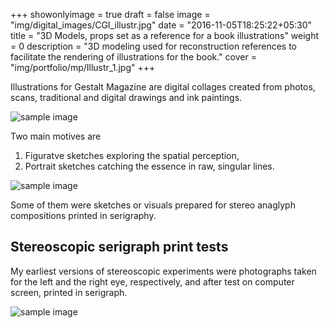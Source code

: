 +++
showonlyimage = true
draft = false
image = "img/digital_images/CGI_illustr.jpg"
date = "2016-11-05T18:25:22+05:30"
title = "3D Models, props set as a reference for a book illustrations"
weight = 0
description = "3D modeling used for reconstruction references to facilitate the rendering of illustrations for the book."
cover = "img/portfolio/mp/Illustr_1.jpg"
+++

Illustrations for Gestalt Magazine are digital collages created from photos, scans, traditional and digital drawings and ink paintings.

<!--more-->

![sample image](/img/portfolio/mp/Illustr_2.jpg)

Two main motives are

1. Figuratve sketches exploring the spatial perception,
2. Portrait sketches catching the essence in raw, singular lines.

![sample image](/img/portfolio/mp/Illustr_3.jpg)

Some of them were sketches or visuals prepared for stereo anaglyph compositions printed in serigraphy.

## Stereoscopic serigraph print tests

My earliest versions of stereoscopic experiments were photographs taken for the left and the right eye, respectively, and after test on computer screen, printed in serigraph.

![sample image](/img/portfolio/mp/Illustr_4.jpg)
